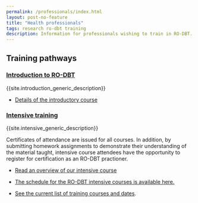 ```yaml
---
permalink: /professionals/index.html
layout: post-no-feature
title: "Health professionals"
tags: research ro-dbt training
description: Information for professionals wishing to train in RO-DBT.
---
```



## Training pathways


### [Introduction to RO-DBT](/training/introduction.html)

{{site.introduction_generic_description}}

- [Details of the introductory course](/training/introduction.html)


### [Intensive training](/training/intensive.html)

{{site.intensive_generic_description}}

Certificates of attendance are issued for all courses. In addition, by submitting homework assignments to demonstrate their understanding of the material taught, intensive course attendees have the opportunity to register for certification as an RO-DBT practioner.

- [Read an overview of our intensive course](/training/intensive.html)
- [The schedule for the RO-DBT intensive courses is available here.](/training/intensive-timetable.html)



- [See the current list of training courses and dates](/events/).


